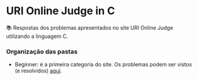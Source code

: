 # URI Online Judge in C 
📚 Respostas dos problemas apresentados no site URI Online Judge utilizando a linguagem C.

### Organização das pastas
* Beginner: é a primeira categoria do site. Os problemas podem ser vistos (e resolvidos) [aqui](https://www.urionlinejudge.com.br/judge/problems/index/1).
